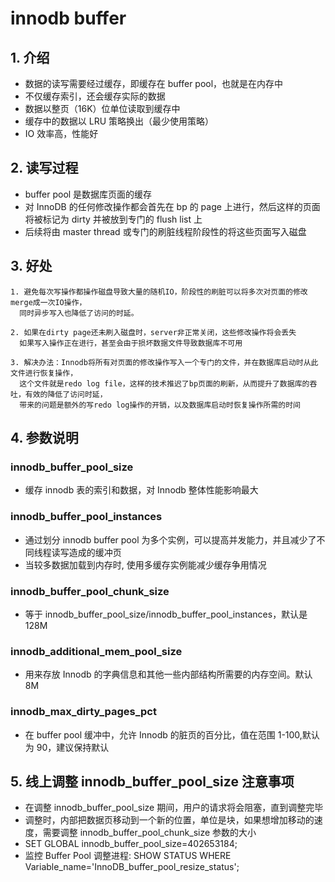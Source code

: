 # innodb buffer

## 1. 介绍

- 数据的读写需要经过缓存，即缓存在 buffer pool，也就是在内存中
- 不仅缓存索引，还会缓存实际的数据
- 数据以整页（16K）位单位读取到缓存中
- 缓存中的数据以 LRU 策略换出（最少使用策略）
- IO 效率高，性能好

## 2. 读写过程

- buffer pool 是数据库页面的缓存
- 对 InnoDB 的任何修改操作都会首先在 bp 的 page 上进行，然后这样的页面将被标记为 dirty 并被放到专门的 flush list 上
- 后续将由 master thread 或专门的刷脏线程阶段性的将这些页面写入磁盘

## 3. 好处

```
1. 避免每次写操作都操作磁盘导致大量的随机IO，阶段性的刷脏可以将多次对页面的修改merge成一次IO操作，
  同时异步写入也降低了访问的时延。

2. 如果在dirty page还未刷入磁盘时，server非正常关闭，这些修改操作将会丢失
  如果写入操作正在进行，甚至会由于损坏数据文件导致数据库不可用

3. 解决办法：Innodb将所有对页面的修改操作写入一个专门的文件，并在数据库启动时从此文件进行恢复操作，
  这个文件就是redo log file，这样的技术推迟了bp页面的刷新，从而提升了数据库的吞吐，有效的降低了访问时延，
  带来的问题是额外的写redo log操作的开销，以及数据库启动时恢复操作所需的时间
```

## 4. 参数说明

### innodb_buffer_pool_size

- 缓存 innodb 表的索引和数据，对 Innodb 整体性能影响最大

### innodb_buffer_pool_instances

- 通过划分 innodb buffer pool 为多个实例，可以提高并发能力，并且减少了不同线程读写造成的缓冲页
- 当较多数据加载到内存时, 使用多缓存实例能减少缓存争用情况

### innodb_buffer_pool_chunk_size

- 等于 innodb_buffer_pool_size/innodb_buffer_pool_instances，默认是 128M

### innodb_additional_mem_pool_size

- 用来存放 Innodb 的字典信息和其他一些内部结构所需要的内存空间。默认 8M

### innodb_max_dirty_pages_pct

- 在 buffer pool 缓冲中，允许 Innodb 的脏页的百分比，值在范围 1-100,默认为 90，建议保持默认

## 5. 线上调整 innodb_buffer_pool_size 注意事项

- 在调整 innodb_buffer_pool_size 期间，用户的请求将会阻塞，直到调整完毕
- 调整时，内部把数据页移动到一个新的位置，单位是块，如果想增加移动的速度，需要调整 innodb_buffer_pool_chunk_size 参数的大小
- SET GLOBAL innodb_buffer_pool_size=402653184;
- 监控 Buffer Pool 调整进程: SHOW STATUS WHERE Variable_name='InnoDB_buffer_pool_resize_status';
